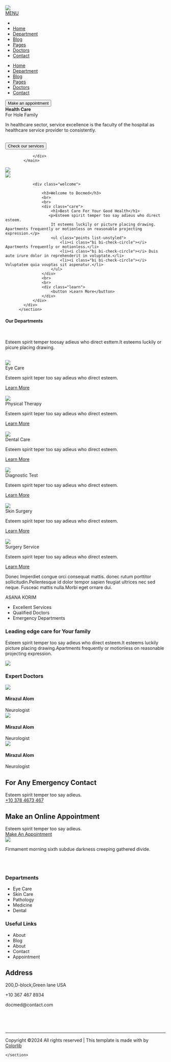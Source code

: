 
<!DOCTYPE html>
<html lang="en">
<head>
    <meta charset="UTF-8">
    <meta name="viewport" content="width=device-width, initial-scale=1.0">
    <title>Document</title>
    <link href="https://cdn.jsdelivr.net/npm/bootstrap@5.3.3/dist/css/bootstrap.min.css" rel="stylesheet" integrity="sha384-QWTKZyjpPEjISv5WaRU9OFeRpok6YctnYmDr5pNlyT2bRjXh0JMhjY6hW+ALEwIH" crossorigin="anonymous">
    <link rel="stylesheet" href="https://cdn.jsdelivr.net/npm/bootstrap-icons@1.11.3/font/bootstrap-icons.min.css">
    <link rel="stylesheet" href="css/styledoc.css">
</head>
<body>
    <section>    
        <nav class="navigation container-fluid">
            <div class="nav-wrapper container ">
                <div class=""
                <div class="logo d-sm-flex align-items-center justify-content-center">
            <img  src="images/illustration/logo.png.webp">
                
<div class="hamburger-btn d-flex justify-content-center align-items-center" onclick=showsidebar()><a href="#" class=" text-dark fs-5 d-flex justify-content-end text-decoration-none d-lg-none d-md-none">
                 <i class="bi bi-justify"></i>MENU</a>
                </div>
           
  <ul class="sidebar list-unstyled text-uppercase">
                <li onclick=hidesidebar()><a class="text-light" href="#"><i class="bi bi-x-square-fill"></i></a></li>
                <li><a class="text-decoration-none text-dark" href="#"> Home</a></li>
        <li><a class="text-decoration-none text-dark" href="#">Department </a></li>
        <li><a class="text-decoration-none text-dark" href="#">Blog </a>
    </li>
        <li><a class="text-decoration-none text-dark"  href="#">Pages </a>
        </li>
        <li><a class="text-decoration-none text-dark"  href="#"> Doctors</a></li>
        <li><a class="text-decoration-none text-dark"  href="#">Contact </a></li>
        </ul>

  <div class="list d-sm-inline-block">
            <ul class="list-content d-none d-lg-block d-lg-flex justify-content-between list-unstyled">
        <li><a class="text-decoration-none text-dark" href="#"> Home</a></li>
        <li><a class="text-decoration-none text-dark" href="#">Department </a></li>
        <li><a class="text-decoration-none text-dark" href="#">Blog </a>
    </li>
        <li><a class="text-decoration-none text-dark"  href="#">Pages </a>
        </li>
        <li><a class="text-decoration-none text-dark"  href="#"> Doctors</a></li>
        <li><a class="text-decoration-none text-dark"  href="#">Contact </a></li>
       </ul>
            </div>
            <div class="appointment d-md-flex d-lg-flex d-sm-none">
                <button class="button d-sm-none">Make an appointment</button>
            </div>
            </div>
            </nav>
            <main class="header">
                <div class="hero-section">
                    <div class="content">
                    <span class="health fw-800"><b>Health Care</b></span>
                    <br>
                    <span class="for">For Hole Family</span>
                    <br>
                    <p class="para">In healthcare sector, service excellence is the faculty of the hospital as healthcare service provider to consistently.</p>
                   <br>
                    <button class="service">Check our services</button>
                </div>

                </div>
            </main>
   <!-- <section class="third">
<section>
   <div class="wrapper container p-0">
                    <div class="row no-gutters">
                        <div class="col-xl-4 col-md-4">
                    <div class="one">
                        <div class="icon">
                        <i class="flaticon-electrocardiogram"></i>
                        </div>
                        <h3>Hospitality</h3>
                        <p>Clinical excellence must be the priority for any health care service provider.</p>
                        <a href="#" class="boxed-btn3-white">Apply for a Bed</a>
                    </div>
 <div class="col-xl-4 col-md-4">
                    <div class="two">
                        <div class="icon">
                        <i class="flaticon-emergency-call"></i>
                        </div>
                        <h3>Emergency Care</h3>
                        <p>Clinical excellence must be the priority for any health care service provider.</p>
                        <a href="#" class="boxed-btn3-white">+10 672 356 3567</a>
                    </div>
                    <div class="col-xl-4 col-md-4">
                      <div class="three">
                        <div class="icon">
                        <i class="flaticon-first-aid-kit"></i>
                        </div>
                        <h3>Chamber Service</h3>
                        <p>Clinical excellence must be the priority for any health care service provider.</p>
                        <a href="#" class="boxed-btn3-white">Make an Appointment</a>
                    </div>
              </div>
          </section> -->
 <section class="fourth ">
            <div class="fourth-div ">
                <div class="row row-cols-1 row-cols-md-2 row-cols-lg-3">
                <div class="photo d-md-flex flex-column justify-content-center align-items-center text-center">
                    <img class="img-one" src="images/illustration/1.png.webp">
                </div>
                <div class="photo-one d-md-flex flex-column justify-content-center align-items-center text-center">
                    <img class="img-two d-sm-none d-md-inline-block " src="images/illustration/2.png.webp">
        </div>
        
    
                <div class="welcome">

                    <h3>Welcome to Docmed</h3>
                    <br>
                    <br>
                    <div class="care">
                        <h1>Best Care For Your Good Health</h1>
                       <p>Esteem spirit temper too say adieus who direct esteem.
                        It esteems luckily or picture placing drawing. Apartments frequently or motionless on reasonable projecting expression.</p> 
                        <ul class="points list-unstyled">
                            <li><i class="bi bi-check-circle"></i>    Apartments frequently or motionless.</li>
                            <li><i class="bi bi-check-circle"></i> Duis aute irure dolor in reprehenderit in voluptate.</li>
                            <li><i class="bi bi-check-circle"></i>  Voluptatem quia vouptas sit aspenatur.</li>
                        </ul>  
                    </div>
                    <br>
                    <br>
                    <div class="learn">
                        <button >Learn More</button>
                    </div>
                </div>
            </div>
          </section>
<section class="fifth">
            <div class="fifth-div">
                <div class="dept text-center">
                    <h1>Our Departments</h1>
                    <br>
                    <p> Esteem spirit temper toosay adieus who direct esttem.It esteems luckily or picure placing drawing.</p>
                <br>
                
  <div class="pictures container-fluid">
                     <div  class="dept-one container">
                        <div class="row row-cols-1 row-cols-sm-1 row-cols-md-2 row-cols-lg-3">
                          <div class="d-flex flex-column justify-content-center align-items-center text-center">
                          <img src="images/illustration/1.png">
                           <div class="white">
                               <span class="fw-bold">Eye Care</span>
                               <br>
                               <P>Esteem spirit teper too say adieus who direct esteem.</P>
                               <a href="#">Learn More</a>
                           </div>
                         </div>
                         <br>
                            <!-- <div  class="dept-one "> -->
                                <div class="d-flex flex-column justify-content-center align-items-center text-center">
                            <img src="images/illustration/2 (1).png">
                             <div class="white">
                                <span class="fw-bold">Physical Therapy</span>
                                <br>
                                <P>Esteem spirit teper too say adieus who direct esteem.</P>
                                <a href="#">Learn More</a>
                            </div>
                            </div>
                            <br>
                           <!-- <div  class="dept-one"> -->
                            <div class="d-md-flex flex-column justify-content-center align-items-center text-center">
                            <img src="images/illustration/3.png (1).webp">
                            <div class="white">
                                <span class="fw-bold">Dental Care</span>
                                <br>
                                <P>Esteem spirit teper too say adieus who direct esteem.</P>
                                <a href="#">Learn More</a>
                            </div>
                            </div>
                            <br>
                        <!-- <div  class="dept-one"> -->
                            <div class="d-flex flex-column justify-content-center align-items-center text-center">
                            <img src="images/illustration/4.png.webp">
                            <div class="white">
                                <span class="fw-bold">Diagnostic Test</span>
                                <br>
                                <P>Esteem spirit teper too say adieus who direct esteem.</P>
                                <a href="#">Learn More</a>
                            </div>
                            </div>
                            <br>
                        <!-- <div  class="dept-one"> -->
                            <div class="d-flex flex-column justify-content-center align-items-center text-center">
                            <img src="images/illustration/5.png">
                            <div class="white">
                                <span class="fw-bold">Skin Surgery</span>
                                <br>
                                <P>Esteem spirit teper too say adieus who direct esteem.</P>
                                <a href="#">Learn More</a>
                            </div>
                            </div>
                            <br>
                        <!-- <div  class="dept-one"> -->
                            <div class="d-flex flex-column justify-content-center align-items-center text-center">
                         <img src="images/illustration/6.png">
                            <div class="white">
                                <span class="fw-bold">Surgery Service</span>
                                <br>
                                <P>Esteem spirit teper too say adieus who direct esteem.</P>
                                <a href="#">Learn More</a>
                            </div>
                            </div>
                        </div>
                    </div>
                    </div>
               </div>
             </section>
             <section class="sixth">
                <div class="six-div">
                    <div class="donec">
                        <div class="quote">
                            <i class="bi bi-quote d-flex justify-content-center"></i>
                            <div class="donec-p">
                                <p>Donec Imperdiet congue orci consequat mattis. donec rutum porttitor sollicitudin.Pellentesque id dolor tempor sapien feugiat ultrices nec sed neque.
                                    Fusceac mattis nulla.Morbi eget ornare dui.
                                </p>
                                <span class="d-flex justify-content-center">ASANA KORIM</span>
                            </div>
                        </div>
                    </div>
                </div>
             </section>
            <section class="seventh">
                <div class="sev-div">
                    <ul class="excel list-unstyled fs-5 d-md-inline-block">
                        <li class="d-md-inline-block  d-lg-inline-block">Excellent Services</li>
                        <li class="d-md-inline-block d-lg-inline-block">Qualified Doctors</li>
                        <li class="d-md-inline-block d-lg-inline-block">Emergency Departments</li>
                    </ul>
                </div>
            </section>
            <section class="eight container-fluid">
                <div class="eight-div container">
                    <div class="row row-cols-1 row-cols-sm-1 row-cols-md-2 row-cols-lg-2">
                        <div class="d-md-flex flex-column justify-content-start align-items-center text-center">
                    <h3>Leading edge care for Your family</h3>
                <p>Esteem spirit temper too say adieus who direct esteem.It esteems luckily picture placing drawing.Apartments frequently or motionless on reasonable projecting expression.</p>
                </div>
                <div class="d-md-flex d-lg-flex flex-column justify-content- align-items-center text-center">
                <img src="images/illustration/business.png.webp">
                </div>
            </section>


        
<section class="nine container-fluid">
                <div class="nine-div container">
                    <h3 class="fw-semibold d-flex flex-column justify-content-center align-items-center">Expert Doctors</h3>
                    <div class="row row-cols-1 row-cols-sm-1 row-cols-md-2 row-cols-lg-3">
                          <div class="doc d-flex flex-column justify-content-center align-items-center text-center">
                             <img class="img mt-5" src="images/illustration/3.png (1).webp">
                              <h4 >Mirazul Alom</h4>
                              <span>Neurologist</span>
                          </div>    
              <div class="doc d-flex flex-column justify-content-center align-items-center text-center">
                              <img class="img mt-5" src="images/illustration/2.png (2).webp">
                               <h4 >Mirazul Alom</h4>
                               <span>Neurologist</span>
                          </div>
                           <div class="doc d-flex flex-column justify-content-center align-items-center text-center">
                                <img class="img mt-5" src="images/illustration/1.png (2).webp">
                                <h4 >Mirazul Alom</h4>
                                <span>Neurologist</span>
                           </div>
                    </div>
                </div> 
            </section>



   <section class="tenth">
                <div class="ten-div">
                    <div class="boy d-flex justify-content-center flex-column">
                        <h2 class="fs-1">For Any Emergency Contact</h2>
                        <span>Esteem spirit temper too say adieus.</span>
                        <br>
                        <div class="boy-btn">
                            <a href="#" class="bbtn text-center text-decoration-none">+10 378 4673 467</a>
                        </div>
                        </div><div class="girl d-flex justify-content-center flex-column">
                            <h2 class="fs-1">Make an Online Appointment</h2>
                            <span>Esteem spirit temper too say adieus.</span>
                            <br>
                            <div class="boy-btn">
                                <a href="#" class="bbtn text-center text-decoration-none">Make An Appointment</a>
                            </div>
                            </div>
                        </div>
            </section>
            <footer class="footer container-fluid">
                <div class="foot container">
                    <div class="last">
                    <div class="docmed">
              <img src="images/illustration/footer_logo.png">
              </div>
              <p class="fs-5 fw-darker">Firmament morning sixth subdue darkness creeping gathered divide.</p>
            </div>
            <div class="symbols">
                <i class="bi bi-facebook"></i>
                <i class="bi bi-twitter"></i>
                <i class="bi bi-instagram"></i>
              </div>
              <br>
              <br>
              <div class="category">
                <h3 class="sub fs-2">Departments</h3>
                <ul class=" options list-unstyled fs-5">
                    <li>Eye Care</li>
                    <li>Skin Care</li>
                    <li>Pathology</li>
                    <li>Medicine</li>
                    <li>Dental</li>
                </ul>
            </div>
            <div class="useful">
                <h3 class="link">Useful Links</h3>
                <ul class=" options list-unstyled fs-5">
                    <li>About</li>
                    <li>Blog</li>
                    <li>About</li>
                    <li>Contact</li>
                    <li>Appointment</li>
                </ul>
            </div>
            <div class="address fw-light">
                <h2>Address</h2>
                <p>200,D-block,Green Iane USA</p>
                <span>+10 367 467 8934</span>
                <p>docmed@contact.com</p>
            </div>
            <br>
            <br>
            <br>
            <hr>
            <div class="colorlib">
                <p>Copyright ©<script type="text/javascript"  src="https://www.google-analytics.com/analytics.js"></script><script>document.write(new Date().getFullYear());</script>2024 All rights reserved | This template is made with <i class="fa fa-heart-o"></i> by <a class="text-decoration-none text-center"href="https://colorlib.com" target="_blank">Colorlib</a></p>
            </div>
            </footer>

    </section>

<script>
        function showsidebar(){
            const sidebar=document.querySelector('.sidebar')
            sidebar.style.display='flex'
        }

        function hidesidebar(){
            const sidebar=document.querySelector('.sidebar')
            sidebar.style.display='none'
        }
    </script>

</body>
</html>
